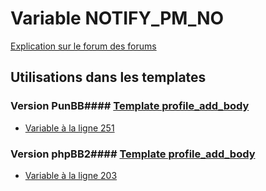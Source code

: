 # Variable NOTIFY_PM_NO
[Explication sur le forum des forums](http://forum.forumactif.com/t294113-listing-des-variables#NOTIFY_PM_NO)
## Utilisations dans les templates
### Version PunBB#### [Template profile_add_body](punbb/profile_add_body.md)
* [Variable à la ligne 251](../punbb/profile_add_body.tpl#L251)
### Version phpBB2#### [Template profile_add_body](subsilver/profile_add_body.md)
* [Variable à la ligne 203](../subsilver/profile_add_body.tpl#L203)